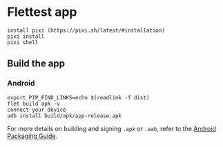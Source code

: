 # Flettest app

```
install pixi (https://pixi.sh/latest/#installation)
pixi install
pixi shell
```

## Build the app

### Android

```
export PIP_FIND_LINKS=echo $(readlink -f dist)
flet build apk -v
connect your device
adb install build/apk/app-release.apk
```

For more details on building and signing `.apk` or `.aab`, refer to the [Android Packaging Guide](https://flet.dev/docs/publish/android/).
